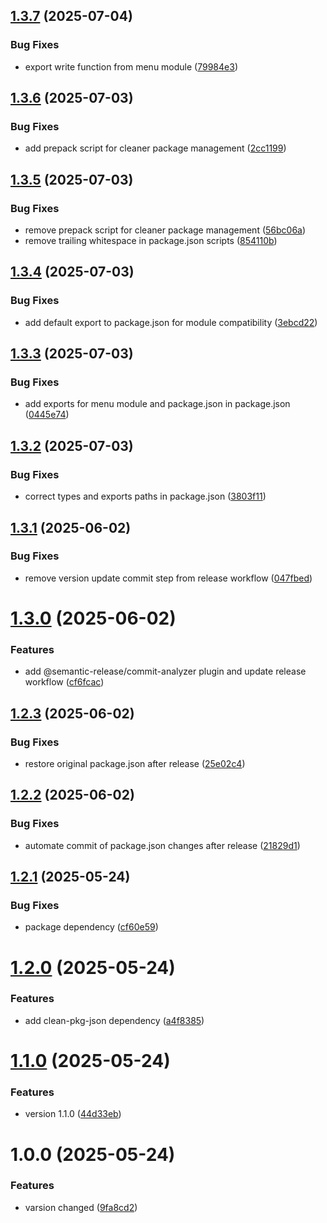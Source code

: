 ## [1.3.7](https://github.com/blorisl/modular-cli-menu/compare/v1.3.6...v1.3.7) (2025-07-04)


### Bug Fixes

* export write function from menu module ([79984e3](https://github.com/blorisl/modular-cli-menu/commit/79984e3da500cc9bc444b91c6a32cebb9ed01fe6))

## [1.3.6](https://github.com/blorisl/modular-cli-menu/compare/v1.3.5...v1.3.6) (2025-07-03)


### Bug Fixes

* add prepack script for cleaner package management ([2cc1199](https://github.com/blorisl/modular-cli-menu/commit/2cc11991b47a8faffe7846ada5896d81bfdba891))

## [1.3.5](https://github.com/blorisl/modular-cli-menu/compare/v1.3.4...v1.3.5) (2025-07-03)


### Bug Fixes

* remove prepack script for cleaner package management ([56bc06a](https://github.com/blorisl/modular-cli-menu/commit/56bc06aa2363ba266f0753df6262bef5b7bbac1e))
* remove trailing whitespace in package.json scripts ([854110b](https://github.com/blorisl/modular-cli-menu/commit/854110b8ce5abdf9f0ff19f58ea6d4b763fc38d4))

## [1.3.4](https://github.com/blorisl/modular-cli-menu/compare/v1.3.3...v1.3.4) (2025-07-03)


### Bug Fixes

* add default export to package.json for module compatibility ([3ebcd22](https://github.com/blorisl/modular-cli-menu/commit/3ebcd228a281aebd0b91bb4fdbbb74c5ae509d7a))

## [1.3.3](https://github.com/blorisl/modular-cli-menu/compare/v1.3.2...v1.3.3) (2025-07-03)


### Bug Fixes

* add exports for menu module and package.json in package.json ([0445e74](https://github.com/blorisl/modular-cli-menu/commit/0445e74bb2c59735ca5169dac831d0e418242703))

## [1.3.2](https://github.com/blorisl/modular-cli-menu/compare/v1.3.1...v1.3.2) (2025-07-03)


### Bug Fixes

* correct types and exports paths in package.json ([3803f11](https://github.com/blorisl/modular-cli-menu/commit/3803f1120dcf3d5a3aaf9693237c4a6dcfc8f74a))

## [1.3.1](https://github.com/blorisl/modular-cli-menu/compare/v1.3.0...v1.3.1) (2025-06-02)


### Bug Fixes

* remove version update commit step from release workflow ([047fbed](https://github.com/blorisl/modular-cli-menu/commit/047fbed33b04ff3290c74672283669c4889a32ad))

# [1.3.0](https://github.com/blorisl/modular-cli-menu/compare/v1.2.3...v1.3.0) (2025-06-02)


### Features

* add @semantic-release/commit-analyzer plugin and update release workflow ([cf6fcac](https://github.com/blorisl/modular-cli-menu/commit/cf6fcac49a8af36558daee944d3e14f53af254cb))

## [1.2.3](https://github.com/blorisl/modular-cli-menu/compare/v1.2.2...v1.2.3) (2025-06-02)


### Bug Fixes

* restore original package.json after release ([25e02c4](https://github.com/blorisl/modular-cli-menu/commit/25e02c425ebd5ce62ba3739cce9cbfb14b494478))

## [1.2.2](https://github.com/blorisl/modular-cli-menu/compare/v1.2.1...v1.2.2) (2025-06-02)


### Bug Fixes

* automate commit of package.json changes after release ([21829d1](https://github.com/blorisl/modular-cli-menu/commit/21829d1dfe39e159a1430048d3c450f630c462e6))

## [1.2.1](https://github.com/blorisl/modular-cli-menu/compare/v1.2.0...v1.2.1) (2025-05-24)


### Bug Fixes

* package dependency ([cf60e59](https://github.com/blorisl/modular-cli-menu/commit/cf60e5955e5c4bec1b6a278aac5f0c3fd45b3eb0))

# [1.2.0](https://github.com/blorisl/modular-cli-menu/compare/v1.1.0...v1.2.0) (2025-05-24)


### Features

* add clean-pkg-json dependency ([a4f8385](https://github.com/blorisl/modular-cli-menu/commit/a4f8385e7e4da0ea8e84695f52e763d7da0d27f1))

# [1.1.0](https://github.com/BlorisL/modular-cli-menu/compare/v1.0.0...v1.1.0) (2025-05-24)


### Features

* version 1.1.0 ([44d33eb](https://github.com/BlorisL/modular-cli-menu/commit/44d33eb8600df3f810995b07c581ed3a5f382423))

# 1.0.0 (2025-05-24)


### Features

* varsion changed ([9fa8cd2](https://github.com/BlorisL/modular-cli-menu/commit/9fa8cd27608cf2b0bd57ab8bfe64430f6c54fc3e))
